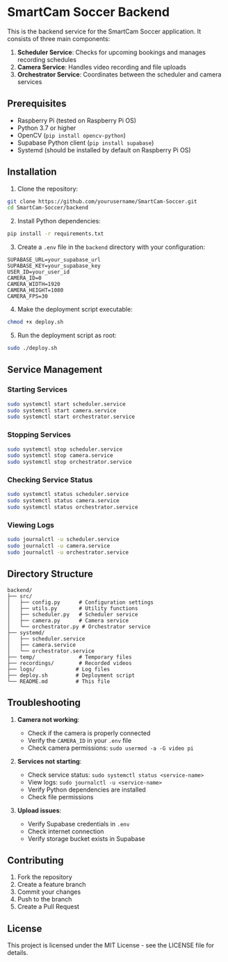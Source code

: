 # SmartCam Soccer Backend

This is the backend service for the SmartCam Soccer application. It consists of three main components:

1. **Scheduler Service**: Checks for upcoming bookings and manages recording schedules
2. **Camera Service**: Handles video recording and file uploads
3. **Orchestrator Service**: Coordinates between the scheduler and camera services

## Prerequisites

- Raspberry Pi (tested on Raspberry Pi OS)
- Python 3.7 or higher
- OpenCV (`pip install opencv-python`)
- Supabase Python client (`pip install supabase`)
- Systemd (should be installed by default on Raspberry Pi OS)

## Installation

1. Clone the repository:
```bash
git clone https://github.com/yourusername/SmartCam-Soccer.git
cd SmartCam-Soccer/backend
```

2. Install Python dependencies:
```bash
pip install -r requirements.txt
```

3. Create a `.env` file in the `backend` directory with your configuration:
```env
SUPABASE_URL=your_supabase_url
SUPABASE_KEY=your_supabase_key
USER_ID=your_user_id
CAMERA_ID=0
CAMERA_WIDTH=1920
CAMERA_HEIGHT=1080
CAMERA_FPS=30
```

4. Make the deployment script executable:
```bash
chmod +x deploy.sh
```

5. Run the deployment script as root:
```bash
sudo ./deploy.sh
```

## Service Management

### Starting Services
```bash
sudo systemctl start scheduler.service
sudo systemctl start camera.service
sudo systemctl start orchestrator.service
```

### Stopping Services
```bash
sudo systemctl stop scheduler.service
sudo systemctl stop camera.service
sudo systemctl stop orchestrator.service
```

### Checking Service Status
```bash
sudo systemctl status scheduler.service
sudo systemctl status camera.service
sudo systemctl status orchestrator.service
```

### Viewing Logs
```bash
sudo journalctl -u scheduler.service
sudo journalctl -u camera.service
sudo journalctl -u orchestrator.service
```

## Directory Structure

```
backend/
├── src/
│   ├── config.py      # Configuration settings
│   ├── utils.py       # Utility functions
│   ├── scheduler.py   # Scheduler service
│   ├── camera.py      # Camera service
│   └── orchestrator.py # Orchestrator service
├── systemd/
│   ├── scheduler.service
│   ├── camera.service
│   └── orchestrator.service
├── temp/              # Temporary files
├── recordings/        # Recorded videos
├── logs/             # Log files
├── deploy.sh         # Deployment script
└── README.md         # This file
```

## Troubleshooting

1. **Camera not working**:
   - Check if the camera is properly connected
   - Verify the `CAMERA_ID` in your `.env` file
   - Check camera permissions: `sudo usermod -a -G video pi`

2. **Services not starting**:
   - Check service status: `sudo systemctl status <service-name>`
   - View logs: `sudo journalctl -u <service-name>`
   - Verify Python dependencies are installed
   - Check file permissions

3. **Upload issues**:
   - Verify Supabase credentials in `.env`
   - Check internet connection
   - Verify storage bucket exists in Supabase

## Contributing

1. Fork the repository
2. Create a feature branch
3. Commit your changes
4. Push to the branch
5. Create a Pull Request

## License

This project is licensed under the MIT License - see the LICENSE file for details. 